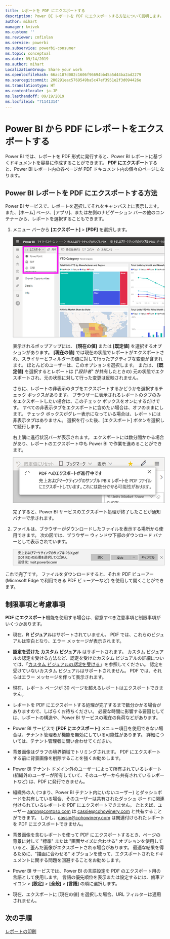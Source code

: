 ```yaml
---
title: レポートを PDF にエクスポートする
description: Power BI レポートを PDF にエクスポートする方法について説明します。
author: mihart
manager: kvivek
ms.custom: ''
ms.reviewer: cmfinlan
ms.service: powerbi
ms.subservice: powerbi-consumer
ms.topic: conceptual
ms.date: 09/14/2019
ms.author: mihart
LocalizationGroup: Share your work
ms.openlocfilehash: 66ac187d002c1606f96694bb45a5d44ba2ad2279
ms.sourcegitcommit: 200291eac5769549ba5c47ef3951e2f3d094426e
ms.translationtype: HT
ms.contentlocale: ja-JP
ms.lasthandoff: 09/19/2019
ms.locfileid: "71141314"
---
```

# <a name="export-reports-from-power-bi-to-pdf"></a>Power BI から PDF にレポートをエクスポートする
Power BI では、レポートを PDF 形式に発行すると、Power BI レポートに基づくドキュメントを容易に作成することができます。 **PDF にエクスポート**すると、Power BI レポート内の各ページが PDF ドキュメント内の個々のページになります。

## <a name="how-to-export-your-power-bi-report-to-pdf"></a>Power BI レポートを PDF にエクスポートする方法
Power BI サービスで、レポートを選択してそれをキャンバス上に表示します。 また、[ホーム] ページ、[アプリ]、または左側のナビゲーション バーの他のコンテナーから、レポートを選択することもできます。

1. メニュー バーから **[エクスポート]**  >  **[PDF]** を選択します。

    ![メニュー バーから [エクスポート] を選択する (PDF へのエクスポートが強調して示されている)](media/end-user-pdf/power-bi-export.png)

    表示されるポップアップには、 **[現在の値]** または **[既定値]** を選択するオプションがあります。  **[現在の値]** では現在の状態でレポートがエクスポートされ、スライサーとフィルターの値に対して行ったアクティブな変更が含まれます。  ほとんどのユーザーは、このオプションを選択します。  または、 **[既定値]** を選択するとレポートは ("*設計者*" が共有したときの) 元の状態でエクスポートされ、元の状態に対して行った変更は反映されません。
    
    さらに、レポートの非表示のタブをエクスポートするかどうかを選択するチェック ボックスがあります。  ブラウザーに表示されるレポートのタブのみをエクスポートしたい場合は、このチェック ボックスをオンにするだけです。  すべての非表示タブをエクスポートに含めたい場合は、オフのままにします。  チェック ボックスがグレー表示になっている場合は、レポートには非表示タブはありません。  選択を行った後、[エクスポート] ボタンを選択して続行します。
    
    右上隅に進行状況バーが表示されます。 エクスポートには数分間かかる場合があり、レポートのエクスポート中も Power BI で作業を進めることができます。

    ![進行状況に関するメッセージをエクスポートする](media/end-user-pdf/power-bi-export-progress.png)

    完了すると、Power BI サービスのエクスポート処理が終了したことが通知バナーで示されます。

2. ファイルは、ブラウザーがダウンロードしたファイルを表示する場所から使用できます。 次の図では、ブラウザー ウィンドウ下部のダウンロード バナーとして表示されています。

    ![ファイルのダウンロード場所](media/end-user-pdf/power-bi-export-done.png)

これで完了です。 ファイルをダウンロードすると、それを PDF ビューアー (Microsoft Edge で利用できる PDF ビューアーなど) を使用して開くことができます。


## <a name="limitations-and-considerations"></a>制限事項と考慮事項
**PDF にエクスポート**機能を使用する場合は、留意すべき注意事項と制限事項がいくつかあります。

* 現在、**R ビジュアル**はサポートされていません。 PDF では、これらのビジュアルは空白となり、エラー メッセージが表示されます。  

* **認定を受けた** **カスタム ビジュアル** はサポートされます。 カスタム ビジュアルの認定を受ける方法など、認定を受けたカスタム ビジュアルの詳細については、「[カスタム ビジュアルの*認定*を受ける](../power-bi-custom-visuals-certified.md)」を参照してください。 認定を受けていないカスタム ビジュアルはサポートされません。 PDF では、それらはエラー メッセージを伴って表示されます。   

* 現在、レポート ページが 30 ページを超えるレポートはエクスポートできません。

* レポートを PDF にエクスポートする処理が完了するまで数分かかる場合がありますので、しばらくお待ちください。 必要な時間に影響する要因としては、レポートの構造や、Power BI サービスの現在の負荷などがあります。

* Power BI サービスで **[PDF にエクスポート]** メニュー項目を使用できない場合は、テナント管理者が機能を無効にしている可能性があります。 詳細については、テナント管理者に問い合わせてください。

* 背景画像はグラフの境界領域でトリミングされます。 PDF にエクスポートする前に背景画像を削除することを強くお勧めします。

* Power BI テナント ドメイン外のユーザーによって所有されているレポート (組織外のユーザーが所有していて、そのユーザーから共有されているレポートなど) は、PDF に発行できません。

* 組織外の人 (つまり、Power BI テナント内にいないユーザー) とダッシュボードを共有している場合、そのユーザーは共有されたダッシュ ボードに関連付けられているレポートを PDF にエクスポートできません。 たとえば、ユーザー aaron@contoso.com は cassie@cohowinery.com と共有することができます。 しかし、cassie@cohowinery.com は関連付けられたレポートを PDF にエクスポートできません。

* 背景画像を含むレポートを使って PDF にエクスポートするとき、ページの背景に対して "標準" または "画面サイズに合わせる" オプションを使用していると、歪んだ画像がエクスポートされる場合があります。  最適な結果を得るために、"描画に合わせる" オプションを使って、エクスポートされたドキュメントに関する問題を回避することをお勧めします。

* Power BI サービスでは、Power BI の言語設定を PDF のエクスポート用の言語として使用します。 言語の優先順位を表示または設定するには、歯車アイコン > **[設定]**  >  **[全般]**  >  **[言語]** の順に選択します。

* 現在、エクスポートに [現在の値] を選択した場合、URL フィルターは適用されません。

## <a name="next-steps"></a>次の手順
[レポートの印刷](end-user-print.md)
